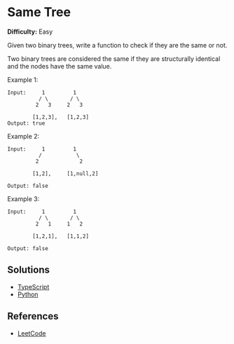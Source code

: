 # Same Tree #

**Difficulty:** Easy 

Given two binary trees, write a function to check if they are the same or not.

Two binary trees are considered the same if they are structurally identical and the nodes have the same value.

Example 1:
```
Input:     1         1
          / \       / \
         2   3     2   3

        [1,2,3],   [1,2,3]
Output: true
```

Example 2:
```
Input:     1         1
          /           \
         2             2

        [1,2],     [1,null,2]

Output: false
```

Example 3:
```
Input:     1         1
          / \       / \
         2   1     1   2

        [1,2,1],   [1,1,2]

Output: false
```

## Solutions ##

- [TypeScript](../../data_structures/trees/binary_tree/typescript/binaryTreeIsSame.ts)
- [Python](../../data_structures/trees/binary_tree/python/binary_tree_is_same.py)

## References ##

- [LeetCode](https://leetcode.com/problems/same-tree/)

